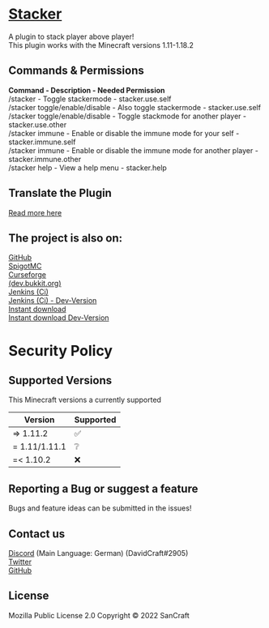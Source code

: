 # [Stacker](https://github.com/SanCraftDev/Stacker)

A plugin to stack player above player! <br/>
This plugin works with the Minecraft versions 1.11-1.18.2

## Commands & Permissions

**Command - Description - Needed Permission** <br/>
/stacker - Toggle stackermode - stacker.use.self <br/>
/stacker toggle/enable/disable - Also toggle stackermode - stacker.use.self <br/>
/stacker toggle/enable/disable <player> - Toggle stackmode for another player - stacker.use.other <br/>
/stacker immune - Enable or disable the immune mode for your self - stacker.immune.self <br/>
/stacker immune <player> - Enable or disable the immune mode for another player - stacker.immune.other <br/>
/stacker help - View a help menu - stacker.help <br/>

## Translate the Plugin

[Read more here](https://github.com/SanCraftDev/Stacker/tree/main/languages/README.md)

## The project is also on:

[GitHub](https://github.com/SanCraftDev/Stacker) <br/>
[SpigotMC](https://www.spigotmc.org/resources/stacker.94586) <br/>
[Curseforge](https://www.curseforge.com/minecraft/bukkit-plugins/playerstackerplugin) <br/>
[(dev.bukkit.org)](https://dev.bukkit.org/projects/playerstackerplugin) <br/>
[Jenkins (Ci)](https://ci.sancraft.dev/job/Stacker) <br>
[Jenkins (Ci) - Dev-Version](https://ci.sancraft.dev/job/Stacker-Dev) <br>
[Instant download](https://ci.sancraft.dev/job/Stacker/lastSuccessfulBuild/artifact/target/stacker.jar) <br>
[Instant download Dev-Version](https://ci.sancraft.dev/job/Stacker-Dev/lastSuccessfulBuild/artifact/target/stacker.jar) <br>

# Security Policy

## Supported Versions

This Minecraft versions a currently supported

| Version          | Supported |
| ---------------- | ----------|
| => 1.11.2        | ✅        |
| =  1.11/1.11.1   | ❔        |
| =< 1.10.2        | ❌        |

## Reporting a Bug or suggest a feature

Bugs and feature ideas can be submitted in the issues!
  
## Contact us

[Discord](https://sancraft.de/dc) (Main Language: German) (DavidCraft#2905) <br/>
[Twitter](https://twitter.com/SanCraftDev) <br/>
[GitHub](https://github.com/SanCraftDev) <br/>

## License

Mozilla Public License 2.0 Copyright © 2022 SanCraft
